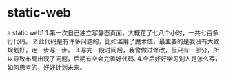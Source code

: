 # static-web
a static web1
  1.第一次自己独立写静态页面，大概花了七八个小时，一共七百多行代码。
  2.此代码是有许多问题的，比如滥用了魔术值，最主要的是我没有大致规划好，走一步写一步。
  3.写完一段时间后，我曾做过修改，但只有一部分，所以导致布局出现了问题，后期有空会完善好代码.
  4.今后好好学习别人是怎么写，如何思考的，好好计划未来。
